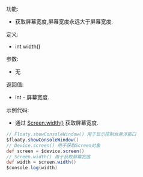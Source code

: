 功能:

+ 获取屏幕宽度,屏幕宽度永远大于屏幕宽度.

定义:

+ int width()

参数:

+ 无

返回值:

+ int - 屏幕宽度.

示例代码:

+ 通过 [Screen.width()](/API/Device/Screen/README.md?id=width) 获取屏幕宽度.

```groovy
// Floaty.showConsoleWindow() 用于显示控制台悬浮窗口
$floaty.showConsoleWindow()
// Device.screen() 用于获取Screen对象
def screen = $device.screen()
// Screen.width() 用于获取屏幕宽度
def width = screen.width()
$console.log(width)
```